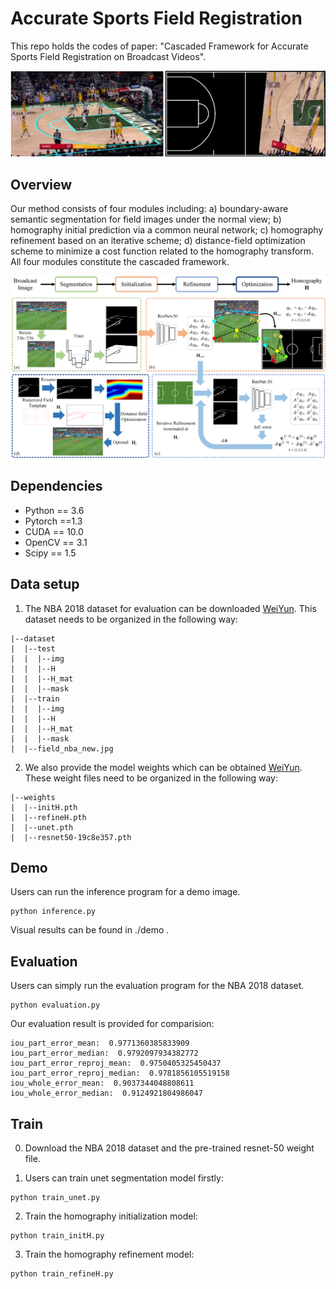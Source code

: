﻿# Accurate Sports Field Registration

This repo holds the codes of paper: "Cascaded Framework for Accurate Sports Field Registration on Broadcast Videos".

![Figure1](./pics/figure1.png)

## Overview

Our method consists of four modules including: a) boundary-aware semantic segmentation for field images under the normal view; b) homography initial prediction via a common neural network; c) homography refinement based on an iterative scheme; d) distance-field optimization scheme to minimize a cost function related to the homography transform. All four modules constitute the cascaded framework.

![Figure2](./pics/figure2.png)

## Dependencies

* Python == 3.6
* Pytorch ==1.3
* CUDA == 10.0
* OpenCV == 3.1
* Scipy == 1.5

## Data setup

1. The NBA 2018 dataset for evaluation can be downloaded [WeiYun](https://share.weiyun.com/eV1Zx84G). This dataset needs to be organized in the following way:
```
|--dataset
|  |--test
|  |  |--img
|  |  |--H
|  |  |--H_mat
|  |  |--mask
|  |--train
|  |  |--img
|  |  |--H
|  |  |--H_mat
|  |  |--mask
|  |--field_nba_new.jpg
```

2. We also provide the model weights which can be obtained [WeiYun](https://share.weiyun.com/SmFCmTEm). These weight files need to be organized in the following way:
```
|--weights
|  |--initH.pth
|  |--refineH.pth
|  |--unet.pth
|  |--resnet50-19c8e357.pth
```

## Demo

Users can run the inference program for a demo image.
```
python inference.py
```
Visual results can be found in ./demo .

## Evaluation

Users can simply run the evaluation program for the NBA 2018 dataset.
```
python evaluation.py
```
Our evaluation result is provided for comparision:
```
iou_part_error_mean:  0.9771360385833909
iou_part_error_median:  0.9792097934382772
iou_part_error_reproj_mean:  0.9750405325450437
iou_part_error_reproj_median:  0.9781856105519158
iou_whole_error_mean:  0.9037344048808611
iou_whole_error_median:  0.9124921804986047
```

## Train

0. Download the NBA 2018 dataset and the pre-trained resnet-50 weight file.

1. Users can train unet segmentation model firstly:
```
python train_unet.py
```
2. Train the homography initialization model:
```
python train_initH.py
```
3. Train the homography refinement model:
```
python train_refineH.py
```




